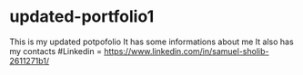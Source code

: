# updated-portfolio1
This is my updated potpofolio
It has some informations about me
It also has my contacts
#Linkedin = https://www.linkedin.com/in/samuel-sholib-2611271b1/
